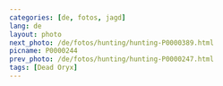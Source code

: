 ```yaml
---
categories: [de, fotos, jagd]
lang: de
layout: photo
next_photo: /de/fotos/hunting/hunting-P0000389.html
picname: P0000244
prev_photo: /de/fotos/hunting/hunting-P0000247.html
tags: [Dead Oryx]
---
```

